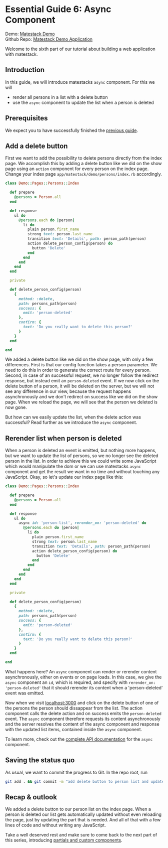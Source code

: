 # Essential Guide 6: Async Component

Demo: [Matestack Demo](https://demo.matestack.io)<br>
Github Repo: [Matestack Demo Application](https://github.com/matestack/matestack-demo-application)

Welcome to the sixth part of our tutorial about building a web application with matestack.

## Introduction

In this guide, we will introduce matestacks `async` component. For this we will 
- render all persons in a list with a delete button
- use the `async` component to update the list when a person is deleted

## Prerequisites

We expect you to have successfully finished the [previous guide](/docs/reactive_apps/1000-tutorial/05_toggle_component.md).

## Add a delete button

First we want to add the possibility to delete persons directly from the index page. We accomplish this by adding a delete button like we did on the show page using an `action` component for every person on the index page. Change your index page `app/matestack/demo/persons/index.rb` accordingly.

```ruby
class Demo::Pages::Persons::Index

  def prepare
    @persons = Person.all
  end

  def response
    ul do
      @persons.each do |person|
        li do
          plain person.first_name
          strong text: person.last_name
          transition text: 'Details', path: person_path(person)
          action delete_person_config(person) do
            button 'Delete'
          end
        end
      end
    end
  end

  private

  def delete_person_config(person)
    {
      method: :delete,
      path: persons_path(person)
      success: {
        emit: 'person-deleted'
      },
      confirm: {
        text: 'Do you really want to delete this person?'
      }
    }
  end

end
```

We added a delete button like we did on the show page, with only a few differences. First is that our config function takes a person parameter. We need to do this in order to generate the correct route for every person. Second, in case of an successful request, we no longer follow the redirect response, but instead emit an `person-deleted` event. If we now click on the delete button of a person, it will be deleted on the server, but we will not see any difference in our view, because the request happens asynchronously and we don't redirect on success like we did on the show page. When we reload the page, we will see that the person we deleted is now gone.

But how can we easily update the list, when the delete action was successful? Read further as we introduce the `async` component.

## Rerender list when person is deleted

When a person is deleted an event is emitted, but nothing more happens, but we want to update the list of persons, so we no longer see the deleted person in the list. In order to achieve this we could write some JavaScript which would manipulate the dom or we can use matestacks `async` component and get the result we want in no time and without touching any JavaScript. Okay, so let's update our index page like this:

```ruby
class Demo::Pages::Persons::Index

  def prepare
    @persons = Person.all
  end

  def response
    ul do
      async id: 'person-list', rerender_on: 'person-deleted' do
        @persons.each do |person|
          li do
            plain person.first_name
            strong text: person.last_name
            transition text: 'Details', path: person_path(person)
            action delete_person_config(person) do
              button 'Delete'
            end
          end
        end
      end
    end
  end

  private

  def delete_person_config(person)
    {
      method: :delete,
      path: persons_path(person)
      success: {
        emit: 'person-deleted'
      },
      confirm: {
        text: 'Do you really want to delete this person?'
      }
    }
  end

end
```

What happens here? An `async` component can render or rerender content asynchronously, either on events or on page loads. In this case, we give the `async` component an `id`, which is required, and specify with `rerender_on: 'person-deleted'` that it should rerender its content when a 'person-deleted' event was emitted.

Now when we visit [localhost:3000](http://localhost:3000) and click on the delete button of one of the persons the person should dissappear from the list. The action component calls the delete action and on success emits the `person-deleted` event. The `async` component therefore requests its content asynchronously and the server resolves the content of the async component and response with the updated list items, contained inside the `async` component. 

To learn more, check out the [complete API documentation](/docs/api/100-components/async.md) for the `async` component.

## Saving the status quo

As usual, we want to commit the progress to Git. In the repo root, run

```sh
git add . && git commit -m "add delete button to person list and update it dynamically"
```

## Recap & outlook

We added a delete button to our person list on the index page. When a person is deleted our list gets automatically updated without even reloading the page, just by updating the part that is needed. And all of that with a few lines of code and without writing any JavaScript.

Take a well deserved rest and make sure to come back to the next part of this series, introducing [partials and custom components](/docs/reactive_apps/1000-tutorial/07_partials_and_custom_components.md).
